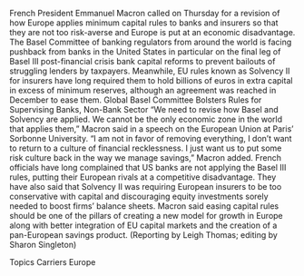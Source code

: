 French President Emmanuel Macron called on Thursday for a revision of how Europe applies minimum capital rules to banks and insurers so that they are not too risk-averse and Europe is put at an economic disadvantage.
The Basel Committee of banking regulators from around the world is facing pushback from banks in the United States in particular on the final leg of Basel III post-financial crisis bank capital reforms to prevent bailouts of struggling lenders by taxpayers.
Meanwhile, EU rules known as Solvency II for insurers have long required them to hold billions of euros in extra capital in excess of minimum reserves, although an agreement was reached in December to ease them.
Global Basel Committee Bolsters Rules for Supervising Banks, Non-Bank Sector
“We need to revise how Basel and Solvency are applied. We cannot be the only economic zone in the world that applies them,” Macron said in a speech on the European Union at Paris’ Sorbonne University.
“I am not in favor of removing everything, I don’t want to return to a culture of financial recklessness. I just want us to put some risk culture back in the way we manage savings,” Macron added.
French officials have long complained that US banks are not applying the Basel III rules, putting their European rivals at a competitive disadvantage.
They have also said that Solvency II was requiring European insurers to be too conservative with capital and discouraging equity investments sorely needed to boost firms’ balance sheets.
Macron said easing capital rules should be one of the pillars of creating a new model for growth in Europe along with better integration of EU capital markets and the creation of a pan-European savings product.
(Reporting by Leigh Thomas; editing by Sharon Singleton)

Topics
Carriers
Europe
